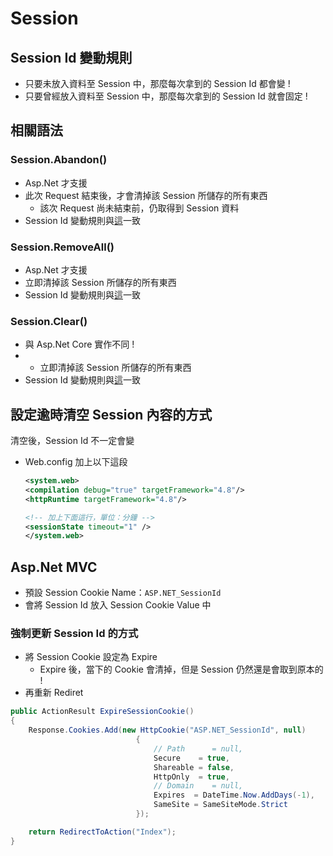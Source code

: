 # Session

## Session Id 變動規則

- 只要未放入資料至 Session 中，那麼每次拿到的 Session Id 都會變 !
- 只要曾經放入資料至 Session 中，那麼每次拿到的 Session Id 就會固定 !

## 相關語法

### Session.Abandon()

- Asp.Net 才支援
- 此次 Request 結束後，才會清掉該 Session 所儲存的所有東西
  - 該次 Request 尚未結束前，仍取得到 Session 資料
- Session Id 變動規則與[這](#session-id-變動規則)一致

### Session.RemoveAll()

- Asp.Net 才支援
- 立即清掉該 Session 所儲存的所有東西
- Session Id 變動規則與[這](#session-id-變動規則)一致


### Session.Clear()

- 與 Asp.Net Core 實作不同 !
- - 立即清掉該 Session 所儲存的所有東西
- Session Id 變動規則與[這](#session-id-變動規則)一致

## 設定逾時清空 Session 內容的方式

清空後，Session Id 不一定會變

- Web.config 加上以下這段

    ```xml
    <system.web>
    <compilation debug="true" targetFramework="4.8"/>
    <httpRuntime targetFramework="4.8"/>

    <!-- 加上下面這行，單位：分鐘 -->
    <sessionState timeout="1" />
    </system.web>
    ```

## Asp.Net MVC

- 預設 Session Cookie Name：`ASP.NET_SessionId`
- 會將 Session Id 放入 Session Cookie Value 中

### 強制更新 Session Id 的方式

- 將 Session Cookie 設定為 Expire
  - Expire 後，當下的 Cookie 會清掉，但是 Session 仍然還是會取到原本的 !
- 再重新 Rediret

```csharp
public ActionResult ExpireSessionCookie()
{
    Response.Cookies.Add(new HttpCookie("ASP.NET_SessionId", null)
                            {
                                // Path      = null,
                                Secure    = true,
                                Shareable = false,
                                HttpOnly  = true,
                                // Domain    = null,
                                Expires  = DateTime.Now.AddDays(-1),
                                SameSite = SameSiteMode.Strict
                            });

    return RedirectToAction("Index");
}
```


